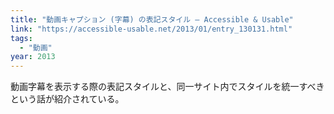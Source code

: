 ```yaml
---
title: "動画キャプション (字幕) の表記スタイル — Accessible & Usable"
link: "https://accessible-usable.net/2013/01/entry_130131.html"
tags:
  - "動画"
year: 2013
---
```


動画字幕を表示する際の表記スタイルと、同一サイト内でスタイルを統一すべきという話が紹介されている。
